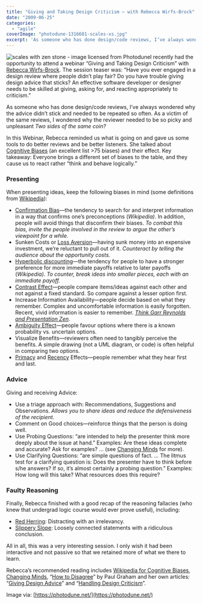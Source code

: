 ```yaml
---
title: "Giving and Taking Design Criticism – with Rebecca Wirfs-Brock"
date: "2009-06-25"
categories: 
  - "agile"
coverImage: "photodune-1316681-scales-xs.jpg"
excerpt: 'As someone who has done design/code reviews, I’ve always wondered why the advice didn’t'
---
```


![scales with zen stone - image licensed from Photodune](src/content/blog/giving-an-taking-design-criticism-with-rebecca-wirfs-brock/images/photodune-1316681-scales-xs.jpg)I recently had the opportunity to attend a webinar “Giving and Taking Design Criticism” with [Rebecca Wirfs-Brock](https://www.wirfs-brock.com/index.html). The session teaser was: “Have you ever engaged in a design review where people didn’t play fair? Do you have trouble giving design advice that sticks? An effective software developer or designer needs to be skilled at giving, asking for, and reacting appropriately to criticism.”

As someone who has done design/code reviews, I’ve always wondered why the advice didn’t stick and needed to be repeated so often. As a victim of the same reviews, I wondered why the reviewer needed to be so picky and unpleasant _Two sides of the same coin?_

In this Webinar, Rebecca reminded us what is going on and gave us some tools to do better reviews and be better listeners. She talked about [Cognitive Biases](https://en.wikipedia.org/wiki/List_of_cognitive_biases) (an excellent list >75 biases) and their effect. Key takeaway: Everyone brings a different set of biases to the table, and they cause us to react rather “think and behave logically.”

### Presenting

When presenting ideas, keep the following biases in mind (some definitions from [Wikipedia](https://en.wikipedia.org/wiki/List_of_cognitive_biases)):

- [Confirmation Bias](https://en.wikipedia.org/wiki/Confirmation_bias)—the tendency to search for and interpret information in a way that confirms one’s preconceptions (_Wikipedia)_. In addition, people will avoid things that disconfirm their biases. _To combat this bias, invite the people involved in the review to argue the other’s viewpoint for a while._
- Sunken Costs or [Loss Aversion](https://en.wikipedia.org/wiki/Loss_aversion)—having sunk money into an expensive investment, we’re reluctant to pull out of it. _Counteract by telling the audience about the opportunity costs._
- [Hyperbolic discounting](https://en.wikipedia.org/wiki/Hyperbolic_discounting)—the tendency for people to have a stronger preference for more immediate payoffs relative to later payoffs (_Wikipedia)_. _To counter, break ideas into smaller pieces, each with an immediate payoff._
- [Contrast Effect](https://en.wikipedia.org/wiki/Contrast_effect)—people compare items/ideas against each other and not against a fixed standard. So compare against a lesser option first.
- Increase Information Availability—people decide based on what they remember. Complex and uncomfortable information is easily forgotten. Recent, vivid information is easier to remember. [_Think Garr Reynolds and Presentation Zen_](https://www.presentationzen.com/).
- [Ambiguity Effect](https://en.wikipedia.org/wiki/Ambiguity_effect)—people favour options where there is a known probability vs. uncertain options.
- Visualize Benefits—reviewers often need to tangibly perceive the benefits. A simple drawing (not a UML diagram, or code) is often helpful in comparing two options.
- [Primacy](https://en.wikipedia.org/wiki/Primacy_effect) and [Recency](https://en.wikipedia.org/wiki/Recency_effect) Effects—people remember what they hear first and last.

### Advice

Giving and receiving Advice:

- Use a triage approach with: Recommendations, Suggestions and Observations. _Allows you to share ideas and reduce the defensiveness of the recipient._
- Comment on Good choices—reinforce things that the person is doing well.
- Use Probing Questions: “are intended to help the presenter think more deeply about the issue at hand.” Examples: Are these ideas complete and accurate? Ask for examples? … (see [Changing Minds](https://changingminds.org/techniques/questioning/probing_questions.htm) for more).
- Use Clarifying Questions: “are simple questions of fact. … The litmus test for a clarifying question is: Does the presenter have to think before s/he answers? If so, it’s almost certainly a probing question.” Examples: How long will this take? What resources does this require?

### Faulty Reasoning

Finally, Rebecca finished with a good recap of the reasoning fallacies (who knew that undergrad logic course would ever prove useful), including:

- [Red Herring](https://changingminds.org/disciplines/argument/fallacies/red_herring.htm): Distracting with an irrelevancy.
- [Slippery Slope](https://changingminds.org/disciplines/argument/fallacies/slippery_slope.htm): Loosely connected statements with a ridiculous conclusion.

All in all, this was a very interesting session. I only wish it had been interactive and not passive so that we retained more of what we there to learn.

Rebecca’s recommended reading includes [Wikipedia for Cognitive Biases](https://en.wikipedia.org/wiki/Cognitive_biases%20), [Changing Minds](https://changingminds.org/), “[How to Disagree](https://www.paulgraham.com/disagree.html)” by Paul Graham and her own articles: “[Giving Design Advice](https://www.wirfs-brock.com/PDFs/design.pdf)” and “[Handling Design Criticism](https://www.wirfs-brock.com/PDFs/handlingcriticism.pdf)”.

Image via: [https://photodune.net/](https://photodune.net/)

